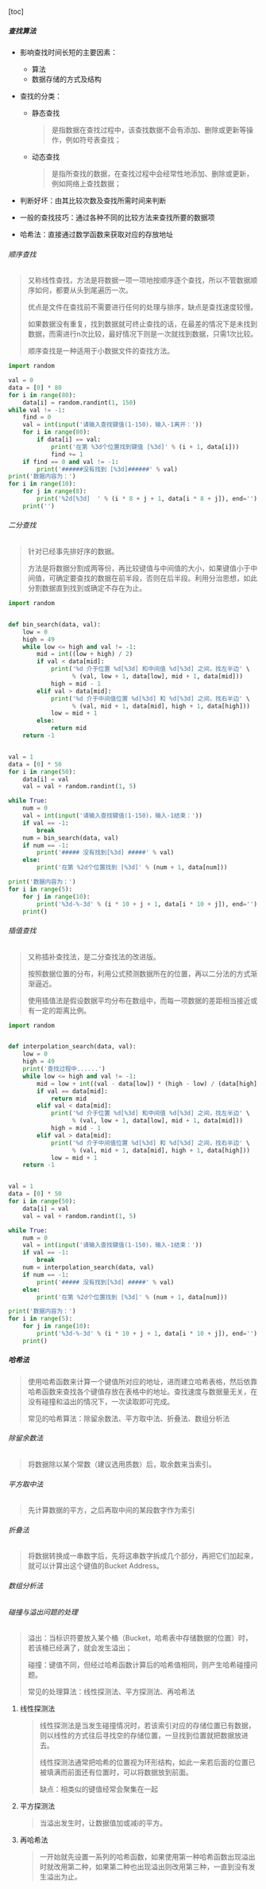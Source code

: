 [toc]
##### 查找算法

- 影响查找时间长短的主要因素：

  - 算法
  - 数据存储的方式及结构

- 查找的分类：

  - 静态查找

    > 是指数据在查找过程中，该查找数据不会有添加、删除或更新等操作，例如符号表查找；

  - 动态查找

    > 是指所查找的数据，在查找过程中会经常性地添加、删除或更新，例如网络上查找数据；


- 判断好坏：由其比较次数及查找所需时间来判断
- 一般的查找技巧：通过各种不同的比较方法来查找所要的数据项
- 哈希法：直接通过数学函数来获取对应的存放地址



###### 顺序查找

> 又称线性查找，方法是将数据一项一项地按顺序逐个查找，所以不管数据顺序如何，都要从头到尾遍历一次。
>
> 优点是文件在查找前不需要进行任何的处理与排序，缺点是查找速度较慢。
>
> 如果数据没有重复，找到数据就可终止查找的话，在最差的情况下是未找到数据，而需进行n次比较，最好情况下则是一次就找到数据，只需1次比较。
>
> 顺序查找是一种适用于小数据文件的查找方法。

```python
import random

val = 0
data = [0] * 80
for i in range(80):
    data[i] = random.randint(1, 150)
while val != -1:
    find = 0
    val = int(input('请输入查找键值(1-150)，输入-1离开：'))
    for i in range(80):
        if data[i] == val:
            print('在第 %3d个位置找到键值 [%3d]' % (i + 1, data[i]))
            find += 1
    if find == 0 and val != -1:
        print('######没有找到 [%3d]######' % val)
print('数据内容为：')
for i in range(10):
    for j in range(8):
        print('%2d[%3d]  ' % (i * 8 + j + 1, data[i * 8 + j]), end='')
    print('')
```



###### 二分查找

> 针对已经事先排好序的数据。
>
> 方法是将数据分割成两等份，再比较键值与中间值的大小，如果键值小于中间值，可确定要查找的数据在前半段，否则在后半段。利用分治思想，如此分割数据直到找到或确定不存在为止。

```python
import random


def bin_search(data, val):
    low = 0
    high = 49
    while low <= high and val != -1:
        mid = int((low + high) / 2)
        if val < data[mid]:
            print('%d 介于位置 %d[%3d] 和中间值 %d[%3d] 之间，找左半边' \
                  % (val, low + 1, data[low], mid + 1, data[mid]))
            high = mid - 1
        elif val > data[mid]:
            print('%d 介于中间值位置 %d[%3d] 和 %d[%3d] 之间，找右半边' \
                  % (val, mid + 1, data[mid], high + 1, data[high]))
            low = mid + 1
        else:
            return mid
    return -1


val = 1
data = [0] * 50
for i in range(50):
    data[i] = val
    val = val + random.randint(1, 5)

while True:
    num = 0
    val = int(input('请输入查找键值(1-150)，输入-1结束：'))
    if val == -1:
        break
    num = bin_search(data, val)
    if num == -1:
        print('##### 没有找到[%3d] #####' % val)
    else:
        print('在第 %2d个位置找到 [%3d]' % (num + 1, data[num]))

print('数据内容为：')
for i in range(5):
    for j in range(10):
        print('%3d-%-3d' % (i * 10 + j + 1, data[i * 10 + j]), end='')
    print()
```

###### 插值查找

> 又称插补查找法，是二分查找法的改进版。
>
> 按照数据位置的分布，利用公式预测数据所在的位置，再以二分法的方式渐渐逼近。
>
> 使用插值法是假设数据平均分布在数组中，而每一项数据的差距相当接近或有一定的距离比例。

```python
import random


def interpolation_search(data, val):
    low = 0
    high = 49
    print('查找过程中......')
    while low <= high and val != -1:
        mid = low + int((val - data[low]) * (high - low) / (data[high] - data[low]))  # 插值查找法公式
        if val == data[mid]:
            return mid
        elif val < data[mid]:
            print('%d 介于位置 %d[%3d] 和中间值 %d[%3d] 之间，找左半边' \
                  % (val, low + 1, data[low], mid + 1, data[mid]))
            high = mid - 1
        elif val > data[mid]:
            print('%d 介于中间值位置 %d[%3d] 和 %d[%3d] 之间，找右半边' \
                  % (val, mid + 1, data[mid], high + 1, data[high]))
            low = mid + 1
    return -1


val = 1
data = [0] * 50
for i in range(50):
    data[i] = val
    val = val + random.randint(1, 5)

while True:
    num = 0
    val = int(input('请输入查找键值(1-150)，输入-1结束：'))
    if val == -1:
        break
    num = interpolation_search(data, val)
    if num == -1:
        print('##### 没有找到[%3d] #####' % val)
    else:
        print('在第 %2d个位置找到 [%3d]' % (num + 1, data[num]))

print('数据内容为：')
for i in range(5):
    for j in range(10):
        print('%3d-%-3d' % (i * 10 + j + 1, data[i * 10 + j]), end='')
    print()
```

##### 哈希法

> 使用哈希函数来计算一个键值所对应的地址，进而建立哈希表格，然后依靠哈希函数来查找各个键值存放在表格中的地址。查找速度与数据量无关，在没有碰撞和溢出的情况下，一次读取即可完成。
>
> 常见的哈希算法：除留余数法、平方取中法、折叠法、数组分析法

###### 除留余数法

> 将数据除以某个常数（建议选用质数）后，取余数来当索引。

###### 平方取中法

> 先计算数据的平方，之后再取中间的某段数字作为索引

###### 折叠法

> 将数据转换成一串数字后，先将这串数字拆成几个部分，再把它们加起来，就可以计算出这个键值的Bucket Address。

###### 数组分析法

###### 碰撞与溢出问题的处理

> 溢出：当标识符要放入某个桶（Bucket，哈希表中存储数据的位置）时，若该桶已经满了，就会发生溢出；
>
> 碰撞：键值不同，但经过哈希函数计算后的哈希值相同，则产生哈希碰撞问题。
>
> 常见的处理算法：线性探测法、平方探测法、再哈希法

1. 线性探测法

   > 线性探测法是当发生碰撞情况时，若该索引对应的存储位置已有数据，则以线性的方式往后寻找空的存储位置，一旦找到位置就把数据放进去。
   >
   > 线性探测法通常把哈希的位置视为环形结构，如此一来若后面的位置已被填满而前面还有位置时，可以将数据放到前面。
   >
   > 缺点：相类似的键值经常会聚集在一起

2. 平方探测法

   > 当溢出发生时，让数据值加或减i的平方。

3. 再哈希法

   > 一开始就先设置一系列的哈希函数，如果使用第一种哈希函数出现溢出时就改用第二种，如果第二种也出现溢出则改用第三种，一直到没有发生溢出为止。